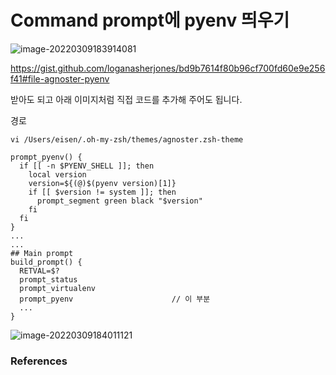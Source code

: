 # Command prompt에 pyenv 띄우기



![image-20220309183914081](/Users/eisen/Documents/Github/TIL/CS/Language/Interpreter/python/commandPrompt_pyenv.assets/image-20220309183914081.png)

https://gist.github.com/loganasherjones/bd9b7614f80b96cf700fd60e9e256f41#file-agnoster-pyenv

받아도 되고 아래 이미지처럼 직접 코드를 추가해 주어도 됩니다.

경로

```
vi /Users/eisen/.oh-my-zsh/themes/agnoster.zsh-theme
```



```
prompt_pyenv() {
  if [[ -n $PYENV_SHELL ]]; then
    local version
    version=${(@)$(pyenv version)[1]}
    if [[ $version != system ]]; then
      prompt_segment green black "$version"
    fi
  fi
}
...
...
## Main prompt
build_prompt() {
  RETVAL=$?
  prompt_status
  prompt_virtualenv
  prompt_pyenv						// 이 부분
  ...
}
```



![image-20220309184011121](/Users/eisen/Documents/Github/TIL/CS/Language/Interpreter/python/commandPrompt_pyenv.assets/image-20220309184011121.png)



### References

